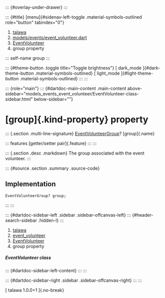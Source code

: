 ::: {#overlay-under-drawer}
:::

::: {#title}
[menu]{#sidenav-left-toggle .material-symbols-outlined role="button"
tabindex="0"}

1.  [talawa](../../index.html)
2.  [models/events/event_volunteer.dart](../../models_events_event_volunteer/)
3.  [EventVolunteer](../../models_events_event_volunteer/EventVolunteer-class.html)
4.  group property

::: self-name
group
:::

::: {#theme-button .toggle title="Toggle brightness"}
[ dark_mode ]{#dark-theme-button .material-symbols-outlined} [
light_mode ]{#light-theme-button .material-symbols-outlined}
:::
:::

::: {role="main"}
::: {#dartdoc-main-content .main-content above-sidebar="models_events_event_volunteer/EventVolunteer-class-sidebar.html" below-sidebar=""}
<div>

# [group]{.kind-property} property

</div>

::: {.section .multi-line-signature}
[EventVolunteerGroup](../../models_events_event_volunteer_group/EventVolunteerGroup-class.html)?
[group]{.name}

::: features
[getter/setter pair]{.feature}
:::
:::

::: {.section .desc .markdown}
The group associated with the event volunteer.
:::

::: {#source .section .summary .source-code}
## Implementation

``` language-dart
EventVolunteerGroup? group;
```
:::
:::

::: {#dartdoc-sidebar-left .sidebar .sidebar-offcanvas-left}
::: {#header-search-sidebar .hidden-l}
:::

1.  [talawa](../../index.html)
2.  [event_volunteer](../../models_events_event_volunteer/)
3.  [EventVolunteer](../../models_events_event_volunteer/EventVolunteer-class.html)
4.  group property

##### EventVolunteer class

::: {#dartdoc-sidebar-left-content}
:::
:::

::: {#dartdoc-sidebar-right .sidebar .sidebar-offcanvas-right}
:::
:::

[ talawa 1.0.0+1 ]{.no-break}
